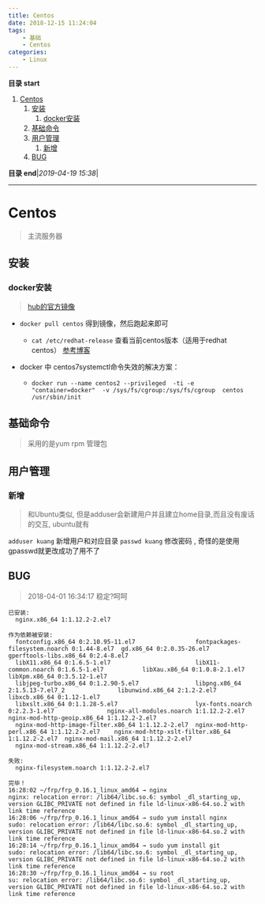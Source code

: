 ```yaml
---
title: Centos
date: 2018-12-15 11:24:04
tags: 
    - 基础
    - Centos
categories: 
    - Linux
---
```


**目录 start**
 
1. [Centos](#centos)
    1. [安装](#安装)
        1. [docker安装](#docker安装)
    1. [基础命令](#基础命令)
    1. [用户管理](#用户管理)
        1. [新增](#新增)
    1. [BUG](#bug)

**目录 end**|_2019-04-19 15:38_|
****************************************
# Centos
> 主流服务器

## 安装
### docker安装
> [hub的官方镜像](hub.docker.com/_/centos/)

- `docker pull centos` 得到镜像，然后跑起来即可
    - `cat /etc/redhat-release` 查看当前centos版本（适用于redhat centos） [参考博客](www.cnblogs.com/hitwtx/archive/2012/02/13/2349742.html)

- docker 中 centos7systemctl命令失效的解决方案：
	- `docker run --name centos2 --privileged  -ti -e "container=docker"  -v /sys/fs/cgroup:/sys/fs/cgroup  centos  /usr/sbin/init`

## 基础命令
> 采用的是yum rpm 管理包

## 用户管理

### 新增
> 和Ubuntu类似, 但是adduser会新建用户并且建立home目录,而且没有废话的交互, ubuntu就有

`adduser kuang` 新增用户和对应目录
`passwd kuang` 修改密码 , 奇怪的是使用gpasswd就更改成功了用不了


## BUG
> 2018-04-01 16:34:17 稳定?呵呵
```
已安装:
  nginx.x86_64 1:1.12.2-2.el7                                                                                                                                                                  

作为依赖被安装:
  fontconfig.x86_64 0:2.10.95-11.el7                 fontpackages-filesystem.noarch 0:1.44-8.el7  gd.x86_64 0:2.0.35-26.el7                         gperftools-libs.x86_64 0:2.4-8.el7         
  libX11.x86_64 0:1.6.5-1.el7                        libX11-common.noarch 0:1.6.5-1.el7           libXau.x86_64 0:1.0.8-2.1.el7                     libXpm.x86_64 0:3.5.12-1.el7               
  libjpeg-turbo.x86_64 0:1.2.90-5.el7                libpng.x86_64 2:1.5.13-7.el7_2               libunwind.x86_64 2:1.2-2.el7                      libxcb.x86_64 0:1.12-1.el7                 
  libxslt.x86_64 0:1.1.28-5.el7                      lyx-fonts.noarch 0:2.2.3-1.el7               nginx-all-modules.noarch 1:1.12.2-2.el7           nginx-mod-http-geoip.x86_64 1:1.12.2-2.el7 
  nginx-mod-http-image-filter.x86_64 1:1.12.2-2.el7  nginx-mod-http-perl.x86_64 1:1.12.2-2.el7    nginx-mod-http-xslt-filter.x86_64 1:1.12.2-2.el7  nginx-mod-mail.x86_64 1:1.12.2-2.el7       
  nginx-mod-stream.x86_64 1:1.12.2-2.el7            

失败:
  nginx-filesystem.noarch 1:1.12.2-2.el7                                                                                                                                                       

完毕！
16:28:02 ~/frp/frp_0.16.1_linux_amd64 → nginx
nginx: relocation error: /lib64/libc.so.6: symbol _dl_starting_up, version GLIBC_PRIVATE not defined in file ld-linux-x86-64.so.2 with link time reference
16:28:06 ~/frp/frp_0.16.1_linux_amd64 → sudo yum install nginx
sudo: relocation error: /lib64/libc.so.6: symbol _dl_starting_up, version GLIBC_PRIVATE not defined in file ld-linux-x86-64.so.2 with link time reference
16:28:14 ~/frp/frp_0.16.1_linux_amd64 → sudo yum install git
sudo: relocation error: /lib64/libc.so.6: symbol _dl_starting_up, version GLIBC_PRIVATE not defined in file ld-linux-x86-64.so.2 with link time reference
16:28:30 ~/frp/frp_0.16.1_linux_amd64 → su root
su: relocation error: /lib64/libc.so.6: symbol _dl_starting_up, version GLIBC_PRIVATE not defined in file ld-linux-x86-64.so.2 with link time reference
```
